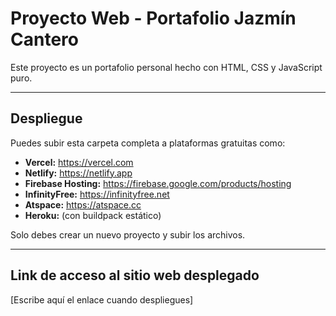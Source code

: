# Proyecto Web - Portafolio Jazmín Cantero

Este proyecto es un portafolio personal hecho con HTML, CSS y JavaScript puro.

---

## Despliegue

Puedes subir esta carpeta completa a plataformas gratuitas como:

- **Vercel:** https://vercel.com
- **Netlify:** https://netlify.app
- **Firebase Hosting:** https://firebase.google.com/products/hosting
- **InfinityFree:** https://infinityfree.net
- **Atspace:** https://atspace.cc
- **Heroku:** (con buildpack estático)

Solo debes crear un nuevo proyecto y subir los archivos.

---

## Link de acceso al sitio web desplegado

[Escribe aquí el enlace cuando despliegues]
